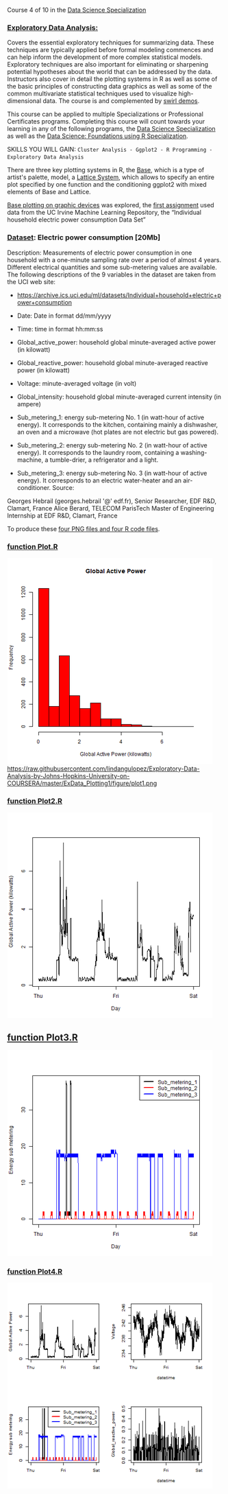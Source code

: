 
Course 4 of 10 in the [Data Science Specialization](https://www.coursera.org/specializations/jhu-data-science) 

### [Exploratory Data Analysis:](https://www.coursera.org/learn/exploratory-data-analysis?specialization=jhu-data-science) 
Covers the essential exploratory techniques for summarizing data. These techniques are typically applied before formal modeling commences and can help inform the development of more complex statistical models. Exploratory techniques are also important for eliminating or sharpening potential hypotheses about the world that can be addressed by the data. Instructors also cover in detail the plotting systems in R as well as some of the basic principles of constructing data graphics as well as some of the common multivariate statistical techniques used to visualize high-dimensional data. The course is and complemented by [swirl demos](https://github.com/swirldev/swirl_courses/tree/master/Exploratory_Data_Analysis).

This course can be applied to multiple Specializations or Professional Certificates programs. Completing this course will count towards your learning in any of the following programs, the [Data Science Specialization](https://www.coursera.org/specializations/jhu-data-science) as well as the [Data Science: Foundations using R Specialization](https://www.coursera.org/specializations/data-science-foundations-r).

SKILLS YOU WILL GAIN: ` Cluster Analysis - Ggplot2 - R Programming - Exploratory Data Analysis `

There are three key plotting systems in R, the [Base](https://rpubs.com/lindangulopez/656288), which is a type of artist's palette, model,  a [Lattice System](http://rpubs.com/lindangulopez/661915), which allows to specify an entire plot specified by one function and the conditioning ggplot2 with mixed elements of Base and Lattice.

[Base plotting on graphic devices](https://rpubs.com/lindangulopez/656565) was explored, the [first assignment](https://github.com/lindangulopez/ExData_Plotting1/tree/master/figure) used data from the UC Irvine Machine Learning Repository, the “Individual household electric power consumption Data Set”

### [Dataset](https://d396qusza40orc.cloudfront.net/exdata%2Fdata%2Fhousehold_power_consumption.zip): Electric power consumption [20Mb]
Description: Measurements of electric power consumption in one household with a one-minute sampling rate over a period of almost 4 years. Different electrical quantities and some sub-metering values are available.
The following descriptions of the 9 variables in the dataset are taken from the UCI web site:
- https://archive.ics.uci.edu/ml/datasets/Individual+household+electric+power+consumption

- Date: Date in format dd/mm/yyyy
- Time: time in format hh:mm:ss
- Global_active_power: household global minute-averaged active power (in kilowatt)
- Global_reactive_power: household global minute-averaged reactive power (in kilowatt)
- Voltage: minute-averaged voltage (in volt)
- Global_intensity: household global minute-averaged current intensity (in ampere)
- Sub_metering_1: energy sub-metering No. 1 (in watt-hour of active energy). It corresponds to the kitchen, containing mainly a dishwasher, an oven and a microwave (hot plates are not electric but gas powered).
- Sub_metering_2: energy sub-metering No. 2 (in watt-hour of active energy). It corresponds to the laundry room, containing a washing-machine, a tumble-drier, a refrigerator and a light.
- Sub_metering_3: energy sub-metering No. 3 (in watt-hour of active energy). It corresponds to an electric water-heater and an air-conditioner.
Source:

Georges Hebrail (georges.hebrail '@' edf.fr), Senior Researcher, EDF R&D, Clamart, France
Alice Berard, TELECOM ParisTech Master of Engineering Internship at EDF R&D, Clamart, France

To produce these [four PNG files and four R code files](https://github.com/lindangulopez/ExData_Plotting1).

### [function Plot.R](https://raw.githubusercontent.com/lindangulopez/ExData_Plotting1/master/plot1.R)


![Figure 1: download link](https://raw.githubusercontent.com/lindangulopez/Exploratory-Data-Analysis-by-Johns-Hopkins-University-on-COURSERA/master/ExData_Plotting1/figure/plot1.png) 
https://raw.githubusercontent.com/lindangulopez/Exploratory-Data-Analysis-by-Johns-Hopkins-University-on-COURSERA/master/ExData_Plotting1/figure/plot1.png


### [function Plot2.R](https://raw.githubusercontent.com/lindangulopez/ExData_Plotting1/master/plot2.R)

![Figure 2: download link](https://raw.githubusercontent.com/lindangulopez/Exploratory-Data-Analysis-by-Johns-Hopkins-University-on-COURSERA/master/ExData_Plotting1/plot2.png) 


## [function Plot3.R](https://raw.githubusercontent.com/lindangulopez/ExData_Plotting1/master/plot3.R)

![Figure 3: download link](https://raw.githubusercontent.com/lindangulopez/Exploratory-Data-Analysis-by-Johns-Hopkins-University-on-COURSERA/master/ExData_Plotting1/plot3.png) 


### [function Plot4.R](https://raw.githubusercontent.com/lindangulopez/ExData_Plotting1/master/plot4.R)

![Figure 4: download link](https://github.com/lindangulopez/Exploratory-Data-Analysis-by-Johns-Hopkins-University-on-COURSERA/blob/master/ExData_Plotting1/plot4.png?raw=true) 
